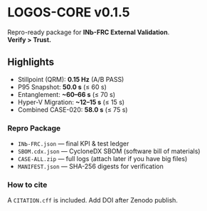 # LOGOS-CORE v0.1.5

Repro-ready package for **INЬ-FRC External Validation**.  
**Verify > Trust.**

## Highlights
- Stillpoint (QRM): **0.15 Hz** (A/B PASS)
- P95 Snapshot: **50.0 s** (≤ 60 s)
- Entanglement: **~60–66 s** (≤ 70 s)
- Hyper-V Migration: **~12–15 s** (≤ 15 s)
- Combined CASE-020: **58.0 s** (≤ 75 s)

### Repro Package
- `INЬ-FRC.json` — final KPI & test ledger
- `SBOM.cdx.json` — CycloneDX SBOM (software bill of materials)
- `CASE-ALL.zip` — full logs (attach later if you have big files)
- `MANIFEST.json` — SHA-256 digests for verification

### How to cite
A `CITATION.cff` is included. Add DOI after Zenodo publish.
